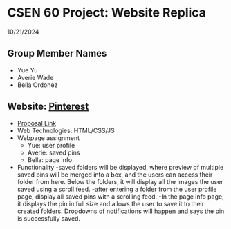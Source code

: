 # CSEN 60 Project: Website Replica
10/21/2024

## Group Member Names
- Yue Yu
- Averie Wade
- Bella Ordonez

## Website: [Pinterest](https://www.pinterest.com/)
- [Proposal Link](https://docs.google.com/document/d/1k5RWvpCp9m8WIHBlrXB07HcTt4HL1CaMLoKw54mloek/edit?usp=sharing)
- Web Technologies: HTML/CSS/JS
- Webpage assignment
  - Yue: user profile
  - Averie: saved pins
  - Bella: page info
- Functionality
  -saved folders will be displayed, where preview of multiple saved pins will be merged into a box, and the users can access their folder from here. Below the folders, it will display all the images the user saved using a scroll feed. 
  -after entering a folder from the user profile page, display all saved pins with a scrolling feed.
  -In the page info page, it displays the pin in full size and allows the user to save it to their created folders.  Dropdowns of notifications will happen and says the pin is successfully saved.

